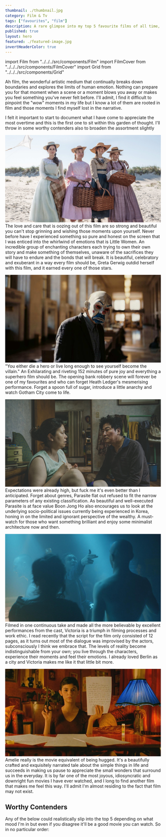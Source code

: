 ```yaml
---
thumbnail: ./thumbnail.jpg
category: Film & Tv
tags: ["favourites", "film"]
description: A rare glimpse into my top 5 favourite films of all time, regardless of genre. Of course, they are subject to change over time as I grow as a human, but that's just the way it goes.
published: true
layout: hero
featured: ./featured-image.jpg
invertHeaderColor: true
---
```


import Film from "../../../src/components/Film"
import FilmCover from "../../../src/components/FilmCover"
import Grid from "../../../src/components/Grid"

Ah film, the wonderful artistic medium that continually breaks down boundaries and explores the limits of human emotion. Nothing can prepare you for that moment when a scene or a moment blows you away or makes you feel something you've never felt before. I'll admit, I find it difficult to pinpoint the "wow" moments in my life but I know a lot of them are rooted in film and those moments I find myself lost in the narrative.

I felt it important to start to document what I have come to appreciate the most overtime and this is the first one to sit within this garden of thought. I'll throw in some worthy contenders also to broaden the assortment slightly

<Film cover="./covers/little_women_cover.jpg" title="Little Women" year="2016" genre="Drama, Romance" rating={5}>

![Little Women Screenshot](./images/little_women.jpg)
The love and care that is oozing out of this film are so strong and beautiful you can't stop grinning and wishing those moments upon yourself. Never before have I experienced something so pure and honest on the screen that I was enticed into the whirlwind of emotions that is Little Women. An incredible group of enchanting characters each trying to own their own story and make something of themselves, unaware of the sacrifices they will have to endure and the bonds that will break. It is beautiful, celebratory and exuberant in a way every film should be, Greta Gerwig outdid herself with this film, and it earned every one of those stars.
</Film>

<Film cover="./covers/dark_knight_cover.jpg" title="The Dark Knight" year="2008" genre="Drama, Action, Crime, Thriller" rating={4.5}>

![The Dark Knight Screenshot](./images/dark_knight.jpg)
"You either die a hero or live long enough to see yourself become the villain." An Exhilarating and riveting 152 minutes of pure joy and everything a superhero film should be. The opening bank robbery scene will forever be one of my favourites and who can forget Heath Ledger's mesmerising performance. Forget a spoon full of sugar, introduce a little anarchy and watch Gotham City come to life.
</Film>

<Film cover="./covers/parasite_cover.jpg" title="Parasite" year="2019" genre="Comedy, Thriller, Drama" rating={4.5}>

![Parasite Screenshot](./images/parasite.jpg)
Expectations were already high, but fuck me it's even better than I anticipated. Forget about genres, Parasite flat out refused to fit the narrow parameters of any existing classification. As beautiful and well-executed Parasite is at face value Boon Jong Ho also encourages us to look at the underlying socio-political issues currently being experienced in Korea, honing in on the limited and ignorant perspective of the wealthy. A must-watch for those who want something brilliant and enjoy some minimalist architecture now and then.
</Film>

<Film cover="./covers/victoria_cover.jpg" title="Victoria" year="2015" genre="Crime, Thriller, Romance" rating={4.5}>

![Victoria Screenshot](./images/victoria.jpg)
Filmed in one continuous take and made all the more believable by excellent performances from the cast, Victoria is a triumph in filming processes and work ethic. I read recently that the script for the film only consisted of 12 pages, as it turns out most of the dialogue was improvised by the actors, subconsciously I think we embrace that. The levels of reality become indistinguishable from your own; you live through the characters, experience their moments and feel their emotions. I already loved Berlin as a city and Victoria makes me like it that little bit more.
</Film>

<Film cover="./covers/amelie_cover.jpg" title="Amelie" year="2001" genre="Crime, Thriller, Romance" rating={4.5}>

![Amelie Screenshot](./images/amelie.jpg)
Amelie really is the movie equivalent of being hugged. It's a beautifully crafted and exquisitely narrated tale about the simple things in life and succeeds in making us pause to appreciate the small wonders that surround us in the everyday. It is by far one of the most joyous, idiosyncratic and downright fun movies I have ever watched, and I long to find another film that makes me feel this way. I'll admit I'm almost residing to the fact that film may not exist.
</Film>

<h2>Worthy Contenders</h2>

Any of the below could realistically slip into the top 5 depending on what mood I'm in but even if you disagree it'll be a good movie you can watch. So in no particular order:

<Grid gridTemplateColumns="repeat(auto-fill, minmax(120px, 1fr))" gridGap="1rem">
	<FilmCover cover="./covers/joker_cover.jpg" year="2019" genre="Crime, Thriller, Drama" rating={4.5} />
	<FilmCover cover="./covers/her_cover.jpg" year="2013" genre="Romance, Science Fiction, Drama" rating={4.5} />
	<FilmCover cover="./covers/midsommar_cover.jpg" year="2019" genre="Horror, Drama, Mystery " rating={4.5} />
	<FilmCover cover="./covers/grand_budapest_cover.jpg" year="2014" genre="Comedy, Drama" rating={4.5} />
	<FilmCover cover="./covers/blade_runner_2049_cover.jpg" year="2017" genre="Science Fiction, Drama " rating={4.5} />
	<FilmCover cover="./covers/whiplash_cover.jpg" year="2014" genre="Drama, Music" rating={4.5} />
	<FilmCover cover="./covers/1917_cover.jpg" year="2019" genre="War, Drama, Action, History" rating={4.5} />
	<FilmCover cover="./covers/lobster_cover.jpg" year="2015" genre="Comedy, Romance, Science Fiction" rating={4.5} />
	<FilmCover cover="./covers/intouchables_cover.jpg" year="2011" genre="Comedy, Drama" rating={4.5} />
</Grid>
